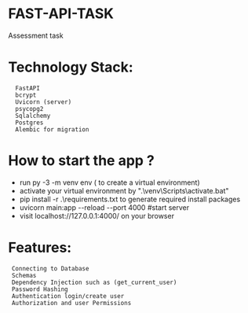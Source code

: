 # FAST-API-TASK
Assessment task


# Technology Stack:

	  FastAPI
	  bcrypt
	  Uvicorn (server)
	  psycopg2
	  Sqlalchemy
	  Postgres
	  Alembic for migration

# How to start the app ?
*  run py -3 -m venv env  ( to create a virtual environment)
* activate your virtual environment by ".\venv\Scripts\activate.bat"
* pip install -r .\requirements.txt to generate required install packages
* uvicorn main:app --reload --port 4000    #start server
* visit  localhost://127.0.0.1:4000/ on your browser

# Features:
	 Connecting to Database
	 Schemas
	 Dependency Injection such as (get_current_user)
	 Password Hashing
	 Authentication login/create user
	 Authorization and user Permissions
